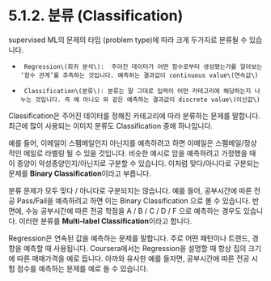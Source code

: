 # 5.1.2.     분류 \(Classification\)

supervised ML의 문제의 타입 \(problem type\)에 따라 크게 두가지로 분류될 수 있습니다.

-      Regression\(회귀 분석\):  주어진 데이터가 어떤 함수로부터 생성됐는가를 알아보는 ‘함수 관계’를 추측하는 것입니다. 예측하는 결과값이 continuous value\(연속값\)

-      Classification\(분류\): 분류는 말 그대로 입력이 어떤 카테고리에 해당하는지 나누는 것입니다. 즉 예 아니오 와 같은 예측하는 결과값이 discrete value\(이산값\)

Classification은 주어진 데이터를 정해진 카테고리에 따라 분류하는 문제를 말합니다. 최근에 많이 사용되는 이미지 분류도 Classification 중에 하나입니다.

예를 들어, 이메일이 스팸메일인지 아닌지를 예측하려고 하면 이메일은 스팸메일/정상적인 메일로 라벨링 될 수 있을 것입니다. 비슷한 예시로 암을 예측하려고 가정했을 때 이 종양이 악성종양인지/아닌지로 구분할 수 있습니다. 이처럼 맞다/아니다로 구분되는 문제를 **Binary Classification**이라고 부릅니다.

분류 문제가 모두 맞다 / 아니다로 구분되지는 않습니다. 예를 들어, 공부시간에 따른 전공 Pass/Fail을 예측하려고 하면 이는 Binary Classification 으로 볼 수 있습니다. 반면에, 수능 공부시간에 따른 전공 학점을 A / B / C / D / F 으로 예측하는 경우도 있습니다. 이러한 분류를 **Multi-label Classification**이라고 합니다.

Regression은 연속된 값을 예측하는 문제를 말합니다. 주로 어떤 패턴이나 트렌드, 경향을 예측할 때 사용됩니다. Coursera에서는 Regression을 설명할 때 항상 집의 크기에 따른 매매가격을 예로 듭니다. 아까와 유사한 예를 들자면, 공부시간에 따른 전공 시험 점수를 예측하는 문제를 예로 들 수 있습니다.

